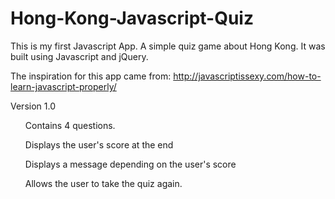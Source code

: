 # Hong-Kong-Javascript-Quiz

This is my first Javascript App. A simple quiz game about Hong Kong. It was built using Javascript and jQuery. 

The inspiration for this app came from: http://javascriptissexy.com/how-to-learn-javascript-properly/

Version 1.0

<ul>Contains 4 questions.

Displays the user's score at the end

Displays a message depending on the user's score

Allows the user to take the quiz again.
